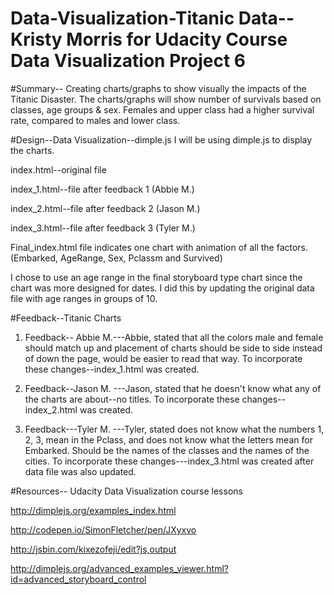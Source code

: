 # Data-Visualization-Titanic Data--Kristy Morris for Udacity Course Data Visualization Project 6


#Summary--
Creating charts/graphs to show visually the impacts of the Titanic Disaster.  The charts/graphs will show number of survivals based on classes, age groups & sex.  Females and upper class had a higher survival rate, compared to males and lower class.

#Design--Data Visualization--dimple.js
I will be using dimple.js to display the charts.

index.html--original file

index_1.html--file after feedback 1 (Abbie M.)

index_2.html--file after feedback 2 (Jason M.)

index_3.html--file after feedback 3 (Tyler M.)

Final_index.html file indicates one chart with animation of all the factors.  (Embarked, AgeRange, Sex, Pclassm and Survived) 

I chose to use an age range in the final storyboard type chart since the chart was more designed for dates.  I did this by updating the original data file with age ranges in groups of 10.


#Feedback--Titanic Charts
1) Feedback-- Abbie M.---Abbie, stated that all the colors male and female should match up and placement of charts should be side to side instead of down the page, would be easier to read that way.  To incorporate these changes--index_1.html was created.

2) Feedback--Jason M. ---Jason, stated that he doesn't know what any of the charts are about--no titles.   To incorporate these changes--index_2.html was created.

3) Feedback---Tyler M. ---Tyler, stated does not know what the numbers 1, 2, 3, mean in the Pclass, and does not know what the letters mean for Embarked.  Should be the names of the classes and the names of the cities.  To incorporate these changes---index_3.html was created after data file was also updated.



#Resources--
Udacity Data Visualization course lessons

http://dimplejs.org/examples_index.html

http://codepen.io/SimonFletcher/pen/JXyxvo

http://jsbin.com/kixezofeji/edit?js,output

http://dimplejs.org/advanced_examples_viewer.html?id=advanced_storyboard_control







